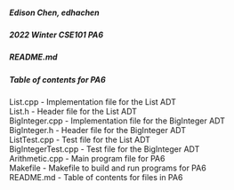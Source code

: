 ##### Edison Chen, edhachen
##### 2022 Winter CSE101 PA6
##### README.md
##### Table of contents for PA6

List.cpp - Implementation file for the List ADT  
List.h - Header file for the List ADT  
BigInteger.cpp - Implementation file for the BigInteger ADT  
BigInteger.h - Header file for the BigInteger ADT  
ListTest.cpp - Test file for the List ADT  
BigIntegerTest.cpp - Test file for the BigInteger ADT  
Arithmetic.cpp - Main program file for PA6  
Makefile - Makefile to build and run programs for PA6  
README.md - Table of contents for files in PA6 